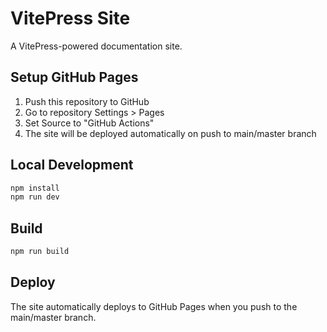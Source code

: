 # VitePress Site

A VitePress-powered documentation site.

## Setup GitHub Pages

1. Push this repository to GitHub
2. Go to repository Settings > Pages
3. Set Source to "GitHub Actions"
4. The site will be deployed automatically on push to main/master branch

## Local Development

```bash
npm install
npm run dev
```

## Build

```bash
npm run build
```

## Deploy

The site automatically deploys to GitHub Pages when you push to the main/master branch.